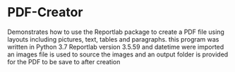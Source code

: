 # PDF-Creator
Demonstrates how to use the Reportlab package to create a PDF file using layouts including pictures, text, tables and paragraphs.
this program was written in Python 3.7
Reportlab version 3.5.59 and datetime were imported
an images file is used to source the images and an output folder is provided for the PDF to be save to after creation
